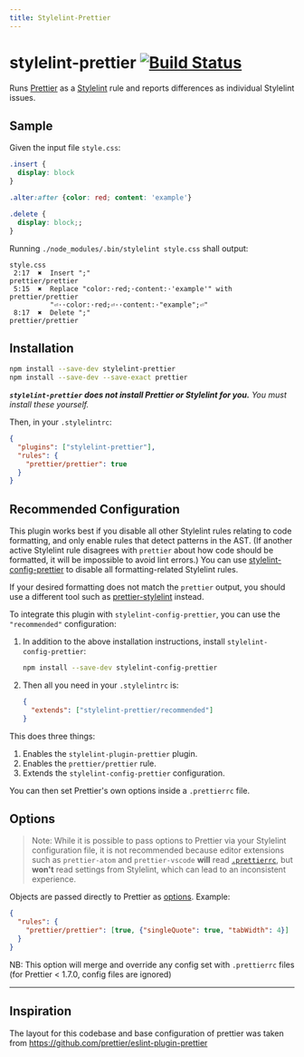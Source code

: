 ```yaml
---
title: Stylelint-Prettier
---
```


# stylelint-prettier [![Build Status](https://www.travis-ci.com/BPScott/stylelint-prettier.svg?branch=master)](https://www.travis-ci.com/BPScott/stylelint-prettier)

Runs [Prettier](https://github.com/prettier/prettier) as a [Stylelint](https://stylelint.io/) rule and reports differences as individual Stylelint issues.

## Sample

Given the input file `style.css`:

<!-- prettier-ignore -->
```css
.insert {
  display: block
}

.alter:after {color: red; content: 'example'}

.delete {
  display: block;;
}

```

Running `./node_modules/.bin/stylelint style.css` shall output:

```
style.css
 2:17  ✖  Insert ";"                                          prettier/prettier
 5:15  ✖  Replace "color:·red;·content:·'example'" with       prettier/prettier
          "⏎··color:·red;⏎··content:·"example";⏎"
 8:17  ✖  Delete ";"                                          prettier/prettier
```

## Installation

```sh
npm install --save-dev stylelint-prettier
npm install --save-dev --save-exact prettier
```

**_`stylelint-prettier` does not install Prettier or Stylelint for you._** _You must install these yourself._

Then, in your `.stylelintrc`:

```json
{
  "plugins": ["stylelint-prettier"],
  "rules": {
    "prettier/prettier": true
  }
}
```

## Recommended Configuration

This plugin works best if you disable all other Stylelint rules relating to code formatting, and only enable rules that detect patterns in the AST. (If another active Stylelint rule disagrees with `prettier` about how code should be formatted, it will be impossible to avoid lint errors.) You can use [stylelint-config-prettier](https://github.com/prettier/stylelint-config-prettier) to disable all formatting-related Stylelint rules.

If your desired formatting does not match the `prettier` output, you should use a different tool such as [prettier-stylelint](https://github.com/hugomrdias/prettier-stylelint) instead.

To integrate this plugin with `stylelint-config-prettier`, you can use the `"recommended"` configuration:

1.  In addition to the above installation instructions, install `stylelint-config-prettier`:

    ```sh
    npm install --save-dev stylelint-config-prettier
    ```

2.  Then all you need in your `.stylelintrc` is:

    ```json
    {
      "extends": ["stylelint-prettier/recommended"]
    }
    ```

This does three things:

1.  Enables the `stylelint-plugin-prettier` plugin.
2.  Enables the `prettier/prettier` rule.
3.  Extends the `stylelint-config-prettier` configuration.

You can then set Prettier's own options inside a `.prettierrc` file.

## Options

> Note: While it is possible to pass options to Prettier via your Stylelint configuration file, it is not recommended because editor extensions such as `prettier-atom` and `prettier-vscode` **will** read [`.prettierrc`](https://prettier.io/docs/en/configuration.html), but **won't** read settings from Stylelint, which can lead to an inconsistent experience.

Objects are passed directly to Prettier as [options](https://prettier.io/docs/en/options.html). Example:

```json
{
  "rules": {
    "prettier/prettier": [true, {"singleQuote": true, "tabWidth": 4}]
  }
}
```

NB: This option will merge and override any config set with `.prettierrc` files (for Prettier < 1.7.0, config files are ignored)

---

## Inspiration

The layout for this codebase and base configuration of prettier was taken from <https://github.com/prettier/eslint-plugin-prettier>
